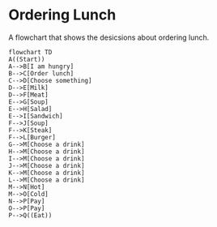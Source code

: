 # Ordering Lunch
A flowchart that shows the desicsions about ordering lunch.

```mermaid
flowchart TD
A((Start))
A-->B[I am hungry]
B-->C[Order lunch]
C-->D[Choose something]
D-->E[Milk]
D-->F[Meat]
E-->G[Soup]
E-->H[Salad]
E-->I[Sandwich]
F-->J[Soup]
F-->K[Steak]
F-->L[Burger]
G-->M[Choose a drink]
H-->M[Choose a drink]
I-->M[Choose a drink]
J-->M[Choose a drink]
K-->M[Choose a drink]
L-->M[Choose a drink]
M-->N[Hot]
M-->O[Cold]
N-->P[Pay]
O-->P[Pay]
P-->Q((Eat))
